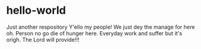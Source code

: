 # hello-world
Just another respository
Y'ello my people! We just dey the manage for here oh. Person no go die of hunger here. Everyday work and suffer but it's origh. The Lord will provide!!!
